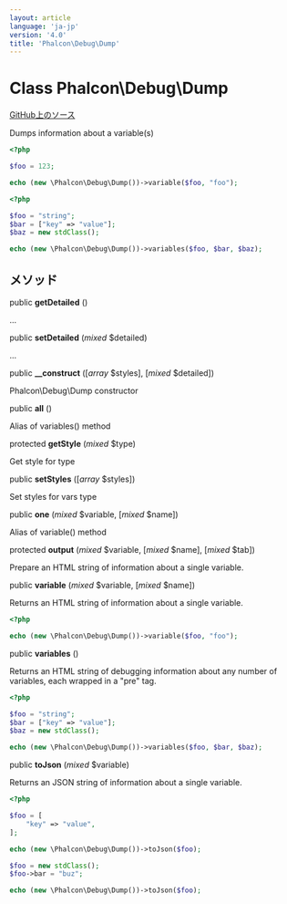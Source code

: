 ```yaml
---
layout: article
language: 'ja-jp'
version: '4.0'
title: 'Phalcon\Debug\Dump'
---
```


# Class **Phalcon\Debug\Dump**

<a href="https://github.com/phalcon/cphalcon/tree/v4.0.0/phalcon/debug/dump.zep" class="btn btn-default btn-sm">GitHub上のソース</a>

Dumps information about a variable(s)

```php
<?php

$foo = 123;

echo (new \Phalcon\Debug\Dump())->variable($foo, "foo");

```

```php
<?php

$foo = "string";
$bar = ["key" => "value"];
$baz = new stdClass();

echo (new \Phalcon\Debug\Dump())->variables($foo, $bar, $baz);

```

## メソッド

public **getDetailed** ()

...

public **setDetailed** (*mixed* $detailed)

...

public **__construct** ([*array* $styles], [*mixed* $detailed])

Phalcon\Debug\Dump constructor

public **all** ()

Alias of variables() method

protected **getStyle** (*mixed* $type)

Get style for type

public **setStyles** ([*array* $styles])

Set styles for vars type

public **one** (*mixed* $variable, [*mixed* $name])

Alias of variable() method

protected **output** (*mixed* $variable, [*mixed* $name], [*mixed* $tab])

Prepare an HTML string of information about a single variable.

public **variable** (*mixed* $variable, [*mixed* $name])

Returns an HTML string of information about a single variable.

```php
<?php

echo (new \Phalcon\Debug\Dump())->variable($foo, "foo");

```

public **variables** ()

Returns an HTML string of debugging information about any number of variables, each wrapped in a "pre" tag.

```php
<?php

$foo = "string";
$bar = ["key" => "value"];
$baz = new stdClass();

echo (new \Phalcon\Debug\Dump())->variables($foo, $bar, $baz);

```

public **toJson** (*mixed* $variable)

Returns an JSON string of information about a single variable.

```php
<?php

$foo = [
    "key" => "value",
];

echo (new \Phalcon\Debug\Dump())->toJson($foo);

$foo = new stdClass();
$foo->bar = "buz";

echo (new \Phalcon\Debug\Dump())->toJson($foo);

```